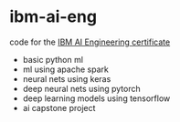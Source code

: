 # ibm-ai-eng
code for the [IBM AI Engineering certificate](https://www.coursera.org/professional-certificates/ai-engineer)

- basic python ml
- ml using apache spark
- neural nets using keras
- deep neural nets using pytorch
- deep learning models using tensorflow
- ai capstone project